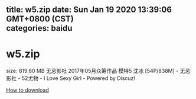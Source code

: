 
title: w5.zip
date: Sun Jan 19 2020 13:39:06 GMT+0800 (CST)    
categories: baidu
---

# w5.zip
size: 819.60 MB
 无忌影社 2017年05月众筹作品 模特5 沈冰 [54P/838M] - 无忌影社 - 52尤物 - I Love Sexy Girl - Powered by Discuz!
 

[How to download](https://bpcam.bemobtrk.com/go/2ceec3aa-1ca2-46d6-b9ff-aaa5c184517c?jno=59)